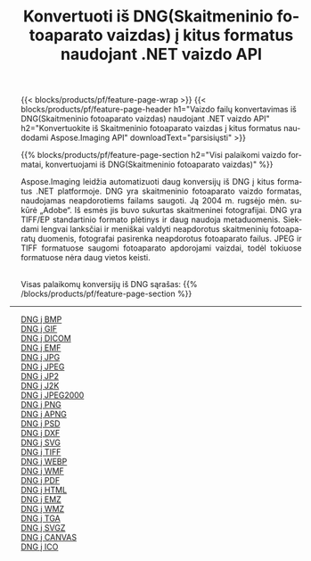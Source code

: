 ﻿---
title: Konvertuoti iš DNG(Skaitmeninio fotoaparato vaizdas) į kitus formatus naudojant .NET vaizdo API 
weight: 3920
url: /lt/net/conversion/from/dng 
lang: lt
langdirlevel: 2
locales: zh-hans,ja,it,ru,de,es,fr,nl,id,lt,pl,pt,vi,tr,ko,zh-hant,ar,hi,th,sv,cs,uk,he
description: Naudodami Aspose.Imaging galite lengvai konvertuoti iš DNG(Skaitmeninio fotoaparato vaizdas) į kitus formatus
---

{{< blocks/products/pf/feature-page-wrap >}}
{{< blocks/products/pf/feature-page-header h1="Vaizdo failų konvertavimas iš DNG(Skaitmeninio fotoaparato vaizdas) naudojant .NET vaizdo API" h2="Konvertuokite iš Skaitmeninio fotoaparato vaizdas į kitus formatus naudodami Aspose.Imaging API" downloadText="parsisiųsti" >}}


{{% blocks/products/pf/feature-page-section  h2="Visi palaikomi vaizdo formatai, konvertuojami iš DNG(Skaitmeninio fotoaparato vaizdas)" %}}
<p align=justify>Aspose.Imaging leidžia automatizuoti daug konversijų iš DNG į kitus formatus .NET platformoje. DNG yra skaitmeninio fotoaparato vaizdo formatas, naudojamas neapdorotiems failams saugoti. Ją 2004 m. rugsėjo mėn. sukūrė „Adobe“. Iš esmės jis buvo sukurtas skaitmeninei fotografijai. DNG yra TIFF/EP standartinio formato plėtinys ir daug naudoja metaduomenis. Siekdami lengvai lanksčiai ir meniškai valdyti neapdorotus skaitmeninių fotoaparatų duomenis, fotografai pasirenka neapdorotus fotoaparato failus. JPEG ir TIFF formatuose saugomi fotoaparato apdorojami vaizdai, todėl tokiuose formatuose nėra daug vietos keisti.</p>
<br/>
Visas palaikomų konversijų iš DNG sąrašas:
{{% /blocks/products/pf/feature-page-section %}}
<div class="container-fluid productfamilypage bg-gray">
    <div class="convertypes bg-gray agp-content section">
        <div class="container">
		<hr style="margin-left:-20px;"/>
		<div class="row other-converters">
		    <div class='col-md-2 other-converter remove-lp remove-rp'><a href="/imaging/lt/net/conversion/dng-to-bmp" >DNG į BMP</a></div><div class='col-md-2 other-converter remove-lp remove-rp'><a href="/imaging/lt/net/conversion/dng-to-gif" >DNG į GIF</a></div><div class='col-md-2 other-converter remove-lp remove-rp'><a href="/imaging/lt/net/conversion/dng-to-dicom" >DNG į DICOM</a></div><div class='col-md-2 other-converter remove-lp remove-rp'><a href="/imaging/lt/net/conversion/dng-to-emf" >DNG į EMF</a></div><div class='col-md-2 other-converter remove-lp remove-rp'><a href="/imaging/lt/net/conversion/dng-to-jpg" >DNG į JPG</a></div><div class='col-md-2 other-converter remove-lp remove-rp'><a href="/imaging/lt/net/conversion/dng-to-jpeg" >DNG į JPEG</a></div><div class='col-md-2 other-converter remove-lp remove-rp'><a href="/imaging/lt/net/conversion/dng-to-jp2" >DNG į JP2</a></div><div class='col-md-2 other-converter remove-lp remove-rp'><a href="/imaging/lt/net/conversion/dng-to-j2k" >DNG į J2K</a></div><div class='col-md-2 other-converter remove-lp remove-rp'><a href="/imaging/lt/net/conversion/dng-to-jpeg2000" >DNG į JPEG2000</a></div><div class='col-md-2 other-converter remove-lp remove-rp'><a href="/imaging/lt/net/conversion/dng-to-png" >DNG į PNG</a></div><div class='col-md-2 other-converter remove-lp remove-rp'><a href="/imaging/lt/net/conversion/dng-to-apng" >DNG į APNG</a></div><div class='col-md-2 other-converter remove-lp remove-rp'><a href="/imaging/lt/net/conversion/dng-to-psd" >DNG į PSD</a></div><div class='col-md-2 other-converter remove-lp remove-rp'><a href="/imaging/lt/net/conversion/dng-to-dxf" >DNG į DXF</a></div><div class='col-md-2 other-converter remove-lp remove-rp'><a href="/imaging/lt/net/conversion/dng-to-svg" >DNG į SVG</a></div><div class='col-md-2 other-converter remove-lp remove-rp'><a href="/imaging/lt/net/conversion/dng-to-tiff" >DNG į TIFF</a></div><div class='col-md-2 other-converter remove-lp remove-rp'><a href="/imaging/lt/net/conversion/dng-to-webp" >DNG į WEBP</a></div><div class='col-md-2 other-converter remove-lp remove-rp'><a href="/imaging/lt/net/conversion/dng-to-wmf" >DNG į WMF</a></div><div class='col-md-2 other-converter remove-lp remove-rp'><a href="/imaging/lt/net/conversion/dng-to-pdf" >DNG į PDF</a></div><div class='col-md-2 other-converter remove-lp remove-rp'><a href="/imaging/lt/net/conversion/dng-to-html" >DNG į HTML</a></div><div class='col-md-2 other-converter remove-lp remove-rp'><a href="/imaging/lt/net/conversion/dng-to-emz" >DNG į EMZ</a></div><div class='col-md-2 other-converter remove-lp remove-rp'><a href="/imaging/lt/net/conversion/dng-to-wmz" >DNG į WMZ</a></div><div class='col-md-2 other-converter remove-lp remove-rp'><a href="/imaging/lt/net/conversion/dng-to-tga" >DNG į TGA</a></div><div class='col-md-2 other-converter remove-lp remove-rp'><a href="/imaging/lt/net/conversion/dng-to-svgz" >DNG į SVGZ</a></div><div class='col-md-2 other-converter remove-lp remove-rp'><a href="/imaging/lt/net/conversion/dng-to-canvas" >DNG į CANVAS</a></div><div class='col-md-2 other-converter remove-lp remove-rp'><a href="/imaging/lt/net/conversion/dng-to-ico" >DNG į ICO</a></div>
                </div>
        </div>
    </div>
</div>
<br/>

